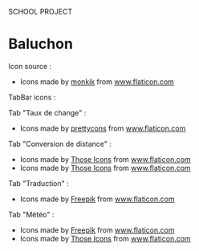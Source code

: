 SCHOOL PROJECT

# Baluchon

Icon source : 
- Icons made by <a href="https://www.flaticon.com/authors/monkik" title="monkik">monkik</a> from <a href="https://www.flaticon.com/" title="Flaticon"> www.flaticon.com</a>

TabBar icons : 

Tab "Taux de change" : 
- Icons made by <a href="https://www.flaticon.com/authors/prettycons" title="prettycons">prettycons</a> from <a href="https://www.flaticon.com/" title="Flaticon"> www.flaticon.com</a>

Tab "Conversion de distance" :
- Icons made by <a href="https://www.flaticon.com/authors/those-icons" title="Those Icons">Those Icons</a> from <a href="https://www.flaticon.com/" title="Flaticon"> www.flaticon.com</a>
- Icons made by <a href="https://www.flaticon.com/free-icon/up_481155" title="Those Icons">Those Icons</a> from <a href="https://www.flaticon.com/" title="Flaticon"> www.flaticon.com</a>

Tab "Traduction" :
- Icons made by <a href="https://www.flaticon.com/authors/freepik" title="Freepik">Freepik</a> from <a href="https://www.flaticon.com/" title="Flaticon"> www.flaticon.com</a>

Tab "Météo" :
- Icons made by <a href="https://www.flaticon.com/authors/freepik" title="Freepik">Freepik</a> from <a href="https://www.flaticon.com/" title="Flaticon"> www.flaticon.com</a>
- Icons made by <a href="https://www.flaticon.com/free-icon/refresh_2089728" title="Those Icons">Those Icons</a> from <a href="https://www.flaticon.com/" title="Flaticon"> www.flaticon.com</a>
